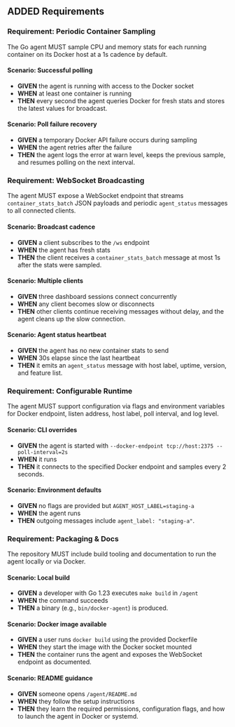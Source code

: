 ## ADDED Requirements

### Requirement: Periodic Container Sampling
The Go agent MUST sample CPU and memory stats for each running container on its Docker host at a 1s cadence by default.

#### Scenario: Successful polling
- **GIVEN** the agent is running with access to the Docker socket
- **WHEN** at least one container is running
- **THEN** every second the agent queries Docker for fresh stats and stores the latest values for broadcast.

#### Scenario: Poll failure recovery
- **GIVEN** a temporary Docker API failure occurs during sampling
- **WHEN** the agent retries after the failure
- **THEN** the agent logs the error at warn level, keeps the previous sample, and resumes polling on the next interval.

### Requirement: WebSocket Broadcasting
The agent MUST expose a WebSocket endpoint that streams `container_stats_batch` JSON payloads and periodic `agent_status` messages to all connected clients.

#### Scenario: Broadcast cadence
- **GIVEN** a client subscribes to the `/ws` endpoint
- **WHEN** the agent has fresh stats
- **THEN** the client receives a `container_stats_batch` message at most 1s after the stats were sampled.

#### Scenario: Multiple clients
- **GIVEN** three dashboard sessions connect concurrently
- **WHEN** any client becomes slow or disconnects
- **THEN** other clients continue receiving messages without delay, and the agent cleans up the slow connection.

#### Scenario: Agent status heartbeat
- **GIVEN** the agent has no new container stats to send
- **WHEN** 30s elapse since the last heartbeat
- **THEN** it emits an `agent_status` message with host label, uptime, version, and feature list.

### Requirement: Configurable Runtime
The agent MUST support configuration via flags and environment variables for Docker endpoint, listen address, host label, poll interval, and log level.

#### Scenario: CLI overrides
- **GIVEN** the agent is started with `--docker-endpoint tcp://host:2375 --poll-interval=2s`
- **WHEN** it runs
- **THEN** it connects to the specified Docker endpoint and samples every 2 seconds.

#### Scenario: Environment defaults
- **GIVEN** no flags are provided but `AGENT_HOST_LABEL=staging-a`
- **WHEN** the agent runs
- **THEN** outgoing messages include `agent_label: "staging-a"`.

### Requirement: Packaging & Docs
The repository MUST include build tooling and documentation to run the agent locally or via Docker.

#### Scenario: Local build
- **GIVEN** a developer with Go 1.23 executes `make build` in `/agent`
- **WHEN** the command succeeds
- **THEN** a binary (e.g., `bin/docker-agent`) is produced.

#### Scenario: Docker image available
- **GIVEN** a user runs `docker build` using the provided Dockerfile
- **WHEN** they start the image with the Docker socket mounted
- **THEN** the container runs the agent and exposes the WebSocket endpoint as documented.

#### Scenario: README guidance
- **GIVEN** someone opens `/agent/README.md`
- **WHEN** they follow the setup instructions
- **THEN** they learn the required permissions, configuration flags, and how to launch the agent in Docker or systemd.
